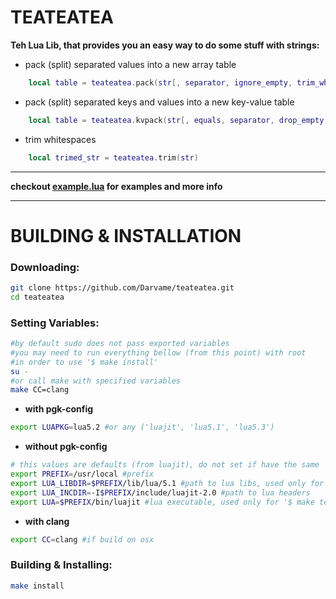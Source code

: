 # TEATEATEA

<b>Teh Lua Lib, that provides you an easy way to do some stuff with strings:</b>

- pack (split) separated values into a new array table
```lua
    local table = teateatea.pack(str[, separator, ignore_empty, trim_whitespaces, multi_separators])
```
- pack (split) separated keys and values into a new key-value table
```lua
    local table = teateatea.kvpack(str[, equals, separator, drop_empty, trim_whitespaces, multi_equals, multi_separators])
```
- trim whitespaces
```lua
    local trimed_str = teateatea.trim(str)
```

---

<b>checkout [example.lua](./example.lua) for examples and more info </b>

---

# BUILDING & INSTALLATION

<h3>Downloading:</h3>

```bash
git clone https://github.com/Darvame/teateatea.git
cd teateatea
```

<h3>Setting Variables:</h3>

```bash
#by default sudo does not pass exported variables
#you may need to run everything bellow (from this point) with root
#in order to use '$ make install'
su -
#or call make with specified variables
make CC=clang
```
- <b>with pgk-config</b>
```bash
export LUAPKG=lua5.2 #or any ('luajit', 'lua5.1', 'lua5.3')
```
- <b>without pgk-config</b>
```bash
# this values are defaults (from luajit), do not set if have the same
export PREFIX=/usr/local #prefix
export LUA_LIBDIR=$PREFIX/lib/lua/5.1 #path to lua libs, used only for '$ make install'
export LUA_INCDIR=-I$PREFIX/include/luajit-2.0 #path to lua headers
export LUA=$PREFIX/bin/luajit #lua executable, used only for '$ make test'
```
- <b>with clang</b>
```bash
export CC=clang #if build on osx
```

<h3>Building & Installing:</h3>

```bash
make install
```
